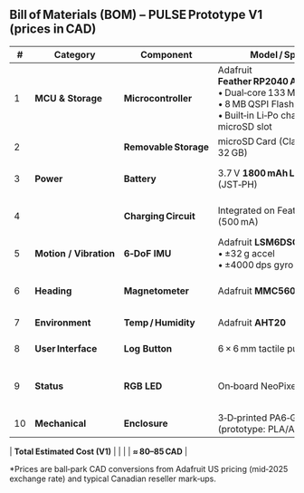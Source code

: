## Bill of Materials (BOM) – PULSE Prototype V1 (prices in CAD)

| # | Category | Component | Model / Specs | Unit Cost* | Purpose |
|---|----------|-----------|---------------|-----------:|---------|
| 1 | **MCU & Storage** | **Microcontroller** | Adafruit **Feather RP2040 Adalogger**<br>• Dual‑core 133 MHz RP2040<br>• 8 MB QSPI Flash<br>• Built‑in Li‑Po charger & microSD slot | **$20.00** | Core processing & data logging |
| 2 | | **Removable Storage** | microSD Card (Class‑10, 8–32 GB) | **$ 5.00** | Stores CSV log files |
| 3 | **Power** | **Battery** | 3.7 V **1800 mAh Li‑Po** (JST‑PH) | **$18.00** | ≈ 20 – 24 h runtime @ 100 Hz |
| 4 | | **Charging Circuit** | Integrated on Feather (500 mA) | *Included* | USB‑C charging & LVC |
| 5 | **Motion / Vibration** | **6‑DoF IMU** | Adafruit **LSM6DSO32**<br>• ±32 g accel<br>• ±4000 dps gyro | **$13.00** | High‑rate acceleration & rotation |
| 6 | **Heading** | **Magnetometer** | Adafruit **MMC5603 3‑Axis** | **$11.00** | Absolute orientation / compass |
| 7 | **Environment** | **Temp / Humidity** | Adafruit **AHT20** | **$ 8.00** | Ambient conditions |
| 8 | **User Interface** | **Log Button** | 6 × 6 mm tactile push‑button | **$ 0.60** | Start / stop logging |
| 9 | **Status** | **RGB LED** | On‑board NeoPixel (Feather) | *Included* | Idle / logging / error feedback |
|10 | **Mechanical** | **Enclosure** | 3‑D‑printed PA6‑GF (prototype: PLA/ABS) | **$ 7.00** | Protects electronics |

| **Total Estimated Cost (V1)** |  |  |  | **≈ $80 – $85 CAD** |

\*Prices are ball‑park CAD conversions from Adafruit US pricing (mid‑2025 exchange rate) and typical Canadian reseller mark‑ups.
